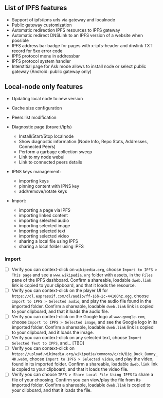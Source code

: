 ## List of IPFS features

- Support of ipfs/ipns urls via gateway and localnode
- Public gateway customization
- Automatic redirection IPFS resources to IPFS gateway
- Automatic redirect DNSLink to an IPFS version of a website when possible
- IPFS address bar badge for pages with x-ipfs-header and dnslink TXT record for 5xx error code
- IPFS protocol menu in addressbar
- IPFS protocol system handler
- Interstitial page for Ask mode allows to install node or select public gateway (Android: public gateway only)

## Local-node only features
- Updating local node to new version
- Cache size configuration
- Peers list modification
- Diagnostic page (brave://ipfs)
  * Install/Start/Stop localnode
  * Show diagnostic information (Node Info, Repo Stats, Addresses, Connected Peers)
  * Perform a garbage collection sweep
  * Link to my node webui
  * Link to connected peers details
  
- IPNS keys management:
  * importing keys
  * pinning content with IPNS key
  * add/remove/rotate keys

- Import:
  * importing a page via IPFS
  * importing linked content
  * importing selected audio
  * importing selected image
  * importing selected text
  * importing selected video
  * sharing a local file using IPFS
  * sharing a local folder using IPFS

### Import
- [ ] Verify you can context-click on `wikipedia.org`, choose `Import to IPFS > This page` and see a `www.wikipedia.org` folder with assets, in the `Files` pane of the IPFS dashboard.  Confirm a shareable, loadable `dweb.link` link is copied to your clipboard, and that it loads the resource.
- [ ] Verify you can context-click on the player UI for `https://dl.espressif.com/dl/audio/ff-16b-2c-44100hz.ogg`, choose `Import to IPFS > Selected audio`, and play the audio file found in the imported folder.  Confirm a shareable, loadable `dweb.link` link is copied to your clipboard, and that it loads the audio file.
- [ ] Verify you can context-click on the Google logo at `www.google.com`, choose `Import to IPFS > Selected image`, and see the Google logo in its imported folder.  Confirm a shareable, loadable `dweb.link` link is copied to your clipboard, and it loads the image.
- [ ] Verify you can context-click on any selected text, choose `Import Selected Text to IPFS`, and... [TBD]
- [ ] Verify you can context-click on `https://upload.wikimedia.org/wikipedia/commons/c/c0/Big_Buck_Bunny_4K.webm`, choose `Import to IPFS > Selected video`, and play the video, found in its imported folder.  Confirm a shareable, loadable `dweb.link` link is copied to your clipboard, and that it loads the video file.
- [ ] Verify you can choose `IPFS > Share Local File Using IPFS` to share a file of your choosing.  Confirm you can view/play the file from its imported folder.  Confirm a shareable, loadable `dweb.link` is copied to your clipboard, and that it loads the file.